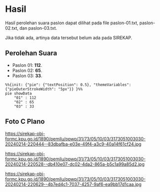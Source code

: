 # Hasil

Hasil perolehan suara paslon dapat dilihat pada file paslon-01.txt, paslon-02.txt, dan paslon-03.txt.

Jika tidak ada, artinya data tersebut belum ada pada SIREKAP.

## Perolehan Suara

 * Paslon 01: **112**.
 * Paslon 02: **65**.
 * Paslon 03: **33**.

```mermaid
%%{init: {"pie": {"textPosition": 0.5}, "themeVariables": {"pieOuterStrokeWidth": "5px"}} }%%
pie showData
    "01" : 112
    "02" : 65
    "03" : 33
```
## Foto C Plano

https://sirekap-obj-formc.kpu.go.id/1890/pemilu/ppwp/31/73/05/10/03/3173051003030-20240214-220444--83dbafba-e03e-49f4-a3c9-40a14f61cf24.jpg

https://sirekap-obj-formc.kpu.go.id/1890/pemilu/ppwp/31/73/05/10/03/3173051003030-20240214-220528--db410e07-dc02-4da2-865a-b5c1a99a85d2.jpg

https://sirekap-obj-formc.kpu.go.id/1890/pemilu/ppwp/31/73/05/10/03/3173051003030-20240214-220629--4b7ed4c1-7037-4257-9af6-ea9bb17d1caa.jpg
